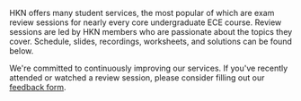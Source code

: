 HKN offers many student services, the most popular of which are exam review sessions for nearly every core undergraduate ECE course. Review sessions are led by HKN members who are passionate about the topics they cover. Schedule, slides, recordings, worksheets, and solutions can be found below.

We're committed to continuously improving our services. If you've recently attended or watched a review session, please consider filling out our [feedback form](https://docs.google.com/forms/d/e/1FAIpQLSdw3kWh2bGqrUcBFtWbEoZ6nTNc9q5_NAxYruvesSDRuEtkcw/viewform?usp=sf_link).
